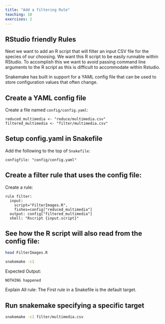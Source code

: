 ```yaml
---
title: "Add a filtering Rule"
teaching: 10
exercises: 2
---
```



## RStudio friendly Rules
Next we want to add an R script that will filter an input CSV file for the species of our choosing.
We want this R script to be easily runnable within RStudio. To accomplish this we want to avoid 
passing command line arguments to the R script as this is difficult to accommodate within Rstudio.

Snakemake has built in support for a YAML config file that can be used to store configuration values
that often change.

## Create a YAML config file
Create a file named `config/config.yaml`:
```
reduced_multimedia <- "reduce/multimedia.csv"
filtered_multimedia <- "filter/multimedia.csv"
```

## Setup config.yaml in Snakefile
Add the following to the top of `Snakefile`:
```
configfile: "config/config.yaml"
```

## Create a filter rule that uses the config file:
Create a rule:
```
rule filter:
  input: 
    script="FilterImages.R",
    fishes=config["reduced_multimedia"]
  output: config["filtered_multimedia"]
  shell: "Rscript {input.script}"
```

## See how the R script will also read from the config file:
```bash
head FilterImages.R
```

```bash
snakemake -c1
```

Expected Output:
```
NOTHING happened
```

Explain All rule:
The First rule in a Snakefile is the default target.

## Run snakemake specifying a specific target
```bash
snakemake -c1 filter/multimedia.csv
```


